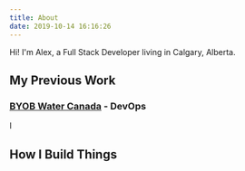 ```yaml
---
title: About
date: 2019-10-14 16:16:26
---
```


Hi! I'm Alex, a Full Stack Developer living in Calgary, Alberta.

## My Previous Work

### [BYOB Water Canada](http://byobwater.ca) - DevOps

I 

## How I Build Things